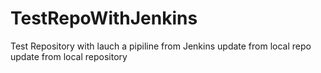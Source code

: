 # TestRepoWithJenkins
Test Repository with lauch a pipiline from Jenkins
update from local repo
update from local repository
